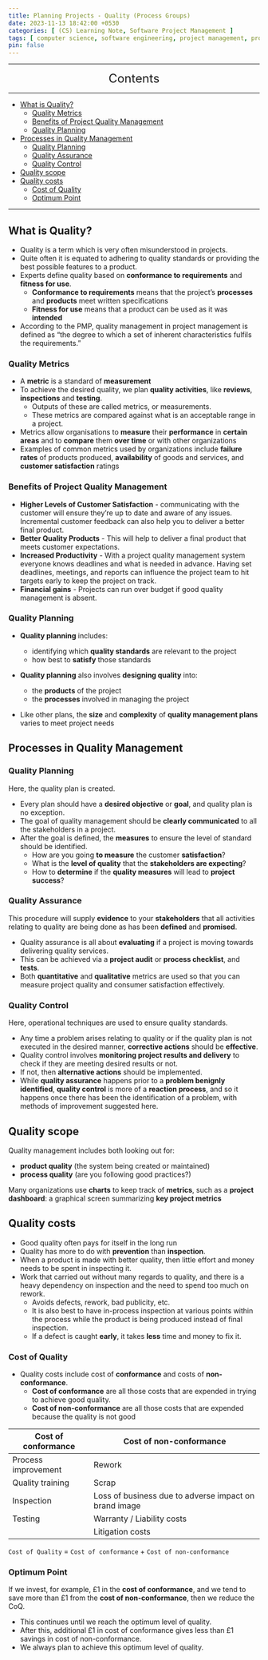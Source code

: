 ```yaml
---
title: Planning Projects - Quality (Process Groups)
date: 2023-11-13 18:42:00 +0530
categories: [ (CS) Learning Note, Software Project Management ]
tags: [ computer science, software engineering, project management, process groups]
pin: false
---
```


---
<center><font size='5'> Contents </font></center>

---

<!-- TOC -->
  * [What is Quality?](#what-is-quality)
    * [Quality Metrics](#quality-metrics)
    * [Benefits of Project Quality Management](#benefits-of-project-quality-management)
    * [Quality Planning](#quality-planning)
  * [Processes in Quality Management](#processes-in-quality-management)
    * [Quality Planning](#quality-planning-1)
    * [Quality Assurance](#quality-assurance)
    * [Quality Control](#quality-control)
  * [Quality scope](#quality-scope)
  * [Quality costs](#quality-costs)
    * [Cost of Quality](#cost-of-quality)
    * [Optimum Point](#optimum-point)
<!-- TOC -->

---

## What is Quality?

- Quality is a term which is very often misunderstood in projects.
- Quite often it is equated to adhering to quality standards or providing the best possible features to a product.
- Experts define quality based on **conformance to requirements** and **fitness for use**.
  - **Conformance to requirements** means that the project’s **processes** and **products** meet written specifications
  - **Fitness for use** means that a product can be used as it was **intended**
- According to the PMP, quality management in project management is defined as “the degree to which a set of inherent characteristics fulfils the requirements.”

### Quality Metrics

- A **metric** is a standard of **measurement**
- To achieve the desired quality, we plan **quality activities**, like **reviews**, **inspections** and **testing**.
  - Outputs of these are called metrics, or measurements.
  - These metrics are compared against what is an acceptable range in a project.
- Metrics allow organisations to **measure** their **performance** in **certain areas** and to **compare** them **over time** or with other organizations
- Examples of common metrics used by organizations include **failure rates** of products produced, **availability** of goods and services, and **customer satisfaction** ratings

### Benefits of Project Quality Management

- **Higher Levels of Customer Satisfaction** - communicating with the customer will ensure they’re up to date and aware of any issues. Incremental customer feedback can also help you to deliver a better final product.
- **Better Quality Products** - This will help to deliver a final product that meets customer expectations.
- **Increased Productivity** - With a project quality management system everyone knows deadlines and what is needed in advance. Having set deadlines, meetings, and reports can influence the project team to hit targets early to keep the project on track.
- **Financial gains** - Projects can run over budget if good quality management is absent.

### Quality Planning

- **Quality planning** includes: 
  - identifying which **quality standards** are relevant to the project 
  - how best to **satisfy** those standards
- **Quality planning** also involves **designing quality** into:
  - the **products** of the project 
  - the **processes** involved in managing the project

- Like other plans, the **size** and **complexity** of **quality management plans** varies to meet project needs

## Processes in Quality Management

### Quality Planning

Here, the quality plan is created.
- Every plan should have a **desired objective** or **goal**, and quality plan is no exception.
- The goal of quality management should be **clearly communicated** to all the stakeholders in a project.
- After the goal is defined, the **measures** to ensure the level of standard should be identified.
  - How are you going **to measure** the customer **satisfaction**?
  - What is the **level of quality** that the **stakeholders are expecting**?
  - How to **determine** if the **quality measures** will lead to **project success**? 

### Quality Assurance

This procedure will supply **evidence** to your **stakeholders** that all activities relating to quality are being done as has been **defined** and **promised**.
- Quality assurance is all about **evaluating** if a project is moving towards delivering quality services.
- This can be achieved via a **project audit** or **process checklist**, and **tests**.
- Both **quantitative** and **qualitative** metrics are used so that you can measure project quality and consumer satisfaction effectively.

### Quality Control

Here, operational techniques are used to ensure quality standards.

- Any time a problem arises relating to quality or if the quality plan is not executed in the desired manner, **corrective actions** should be **effective**.
- Quality control involves **monitoring project results and delivery** to check if they are meeting desired results or not.
- If not, then **alternative actions** should be implemented.
- While **quality assurance** happens prior to a **problem benignly identified**, **quality control** is more of a **reaction process**, and so it happens once there has been the identification of a problem, with methods of improvement suggested here.

## Quality scope

Quality management includes both looking out for: 
- **product quality** (the system being created or maintained) 
- **process quality** (are you following good practices?)

Many organizations use **charts** to keep track of **metrics**, such as a **project dashboard**: a graphical screen summarizing **key project metrics**

## Quality costs

- Good quality often pays for itself in the long run
- Quality has more to do with **prevention** than **inspection**.
- When a product is made with better quality, then little effort and money needs to be spent in inspecting it.
- Work that carried out without many regards to quality, and there is a heavy dependency on inspection and the need to spend too much on rework.
  - Avoids defects, rework, bad publicity, etc.
  - It is also best to have in-process inspection at various points within the process while the product is being produced instead of final inspection.
  - If a defect is caught **early**, it takes **less** time and money to fix it. 

### Cost of Quality

- Quality costs include cost of **conformance** and costs of **non-conformance**.
  - **Cost of conformance** are all those costs that are expended in trying to achieve good quality.
  - **Cost of non-conformance** are all those costs that are expended because the quality is not good

| Cost of conformance | Cost of non-conformance                               |
|---------------------|-------------------------------------------------------|
| Process improvement | Rework                                                |
| Quality training    | Scrap                                                 |
| Inspection          | Loss of business due to adverse impact on brand image |
| Testing             | Warranty / Liability costs                            |
|                     | Litigation costs                                      |

`Cost of Quality` = `Cost of conformance` + `Cost of non-conformance`

### Optimum Point

If we invest, for example, £1 in the **cost of conformance**, and we tend to save more than £1 from the **cost of non-conformance**, then we reduce the CoQ.
- This continues until we reach the optimum level of quality.
- After this, additional £1 in cost of conformance gives less than £1 savings in cost of non-conformance.
- We always plan to achieve this optimum level of quality.

